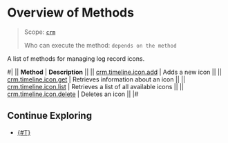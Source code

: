 # Overview of Methods

> Scope: [`crm`](../../../../scopes/permissions.md)
>
> Who can execute the method: `depends on the method`

A list of methods for managing log record icons.

#|
|| **Method** | **Description** ||
|| [crm.timeline.icon.add](./crm-timeline-icon-add.md) | Adds a new icon ||
|| [crm.timeline.icon.get](./crm-timeline-icon-get.md) | Retrieves information about an icon ||
|| [crm.timeline.icon.list](./crm-timeline-icon-list.md) | Retrieves a list of all available icons ||
|| [crm.timeline.icon.delete](./crm-timeline-icon-delete.md) | Deletes an icon ||
|#

## Continue Exploring

- [{#T}](../index.md)